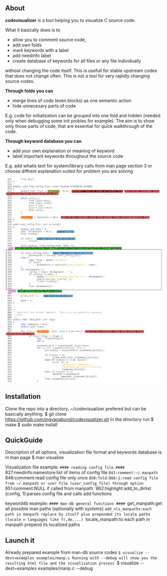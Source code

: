 ## About

**codevisualizer** is a tool helping you to visualize C source code.

What it basically does is to
* allow you to comment source code,
* add own folds
* mark keywords with a label
* add needinfo label
* create database of keywords for all files or any file individually

without changing the code itself. This is usefull for stable upstream codes 
that does not change often. This is not a tool for very rapidly changing
source codes.

**Through folds you can**
* merge lines of code (even blocks) as one semantic action
* hide unnecesary parts of code

E.g. code for initialization can be grouped into one fold and hidden
(needed only when debugging some init probles for example). The aim is to
show only those parts of code, that are essential for quick walkthrough of the code.

**Through keyword database you can**
* add your own explanation or meaning of keyword
* label important keywords throughout the source code

E.g. add whatis text for system/library calls from man page section 3 or
choose diffrent explanation suited for problem you are solving

![Code visualization](https://raw.githubusercontent.com/ingvagabund/codevisualizer/master/examples/example.png)

## Installation
Clone the repo into a directory. ~/codevisualizer prefered but can be basically anything.
	$ git clone https://github.com/ingvagabund/codevisualizer.git
In the directory run
	$ make
	$ sudo make install

## QuickGuide

Description of all options, visualization file format and keywords database is in man page
	$ man visualize

Visualization file example:
`#### reading config file ####
`827:needinfo:namestore:list of items of config file
`843:comment:~/.manpath
`846:comment:read config file only once
`850:fold:866:1:read config file from ~/.manpath or user file (user_config_file) through option
`851:comment:NULL if called from manpath
`862:highlight:add_to_dirlist (config, 1):parses config file and calls add functions

keyworddb example:
`#### man-db general functions ####
`get_manpath:get all possible man paths (optionally with systems)
`add_nls_manpaths:each  path in manpath replace by itself plus prepended its locale paths (locale = languages like fr,de,...)
`locale_manpath:to each path in manpath prepend its localized paths


## Launch it
Already prepared example from man-db source codes
`$ visualize --dest=examples examples/manp.c
Running with --debug will show you the resulting html file and the visualization process
`$ visualize --dest=examples examples/manp.c --debug

